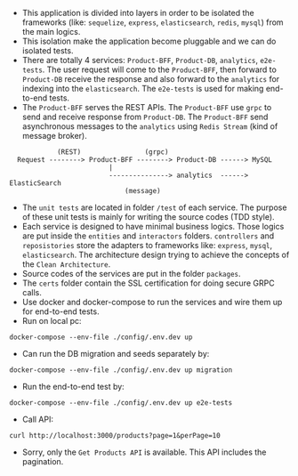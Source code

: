* This application is divided into layers in order to be isolated the frameworks (like: `sequelize`, `express`, `elasticsearch`, `redis`, `mysql`) from the main logics.
* This isolation make the application become pluggable and we can do isolated tests.
* There are totally 4 services: `Product-BFF`, `Product-DB`, `analytics`, `e2e-tests`. The user request will come to the `Product-BFF`, then forward to `Product-DB` receive the response and also forward to the `analytics` for indexing into the `elasticsearch`. The `e2e-tests` is used for making end-to-end tests.
* The `Product-BFF` serves the REST APIs. The `Product-BFF` use `grpc` to send and receive response from `Product-DB`. The `Product-BFF` send asynchronous messages to the `analytics` using `Redis Stream` (kind of message broker).

```
            (REST)                (grpc)
  Request --------> Product-BFF --------> Product-DB ------> MySQL
                         |
                         ---------------> analytics  ------> ElasticSearch
                             (message)
```

* The `unit tests` are located in folder `/test` of each service. The purpose of these unit tests is mainly for writing the source codes (TDD style).
* Each service is designed to have minimal business logics. Those logics are put inside the `entities` and `interactors` folders. `controllers` and `reposistories` store the adapters to frameworks like: `express`, `mysql`, `elasticsearch`. The architecture design trying to achieve the concepts of the `Clean Architecture`.
* Source codes of the services are put in the folder `packages`.
* The `certs` folder contain the SSL certification for doing secure GRPC calls.
* Use docker and docker-compose to run the services and wire them up for end-to-end tests.
* Run on local pc:

```
docker-compose --env-file ./config/.env.dev up
```
* Can run the DB migration and seeds separately by:

```
docker-compose --env-file ./config/.env.dev up migration
```
* Run the end-to-end test by:  

```
docker-compose --env-file ./config/.env.dev up e2e-tests
```
* Call API: 

```
curl http://localhost:3000/products?page=1&perPage=10
```
* Sorry, only the `Get Products API` is available. This API includes the pagination.
